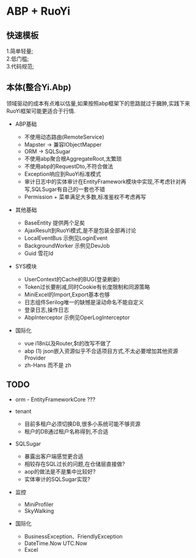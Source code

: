 # ABP + RuoYi

## 快速模板

1.简单轻量;</br>
2.低门槛;</br>
3.代码规范;</br>

## 本体(整合Yi.Abp)

领域驱动的成本有点难以估量,如果按照abp框架下的思路就过于臃肿,实践下来RuoYi框架可能更适合于行情.

- ABP基础
  - 不使用动态路由(RemoteService)
  - Mapster -> 兼容IObjectMapper
  - ORM -> SQLSugar
  - 不使用abp聚合根AggregateRoot,太繁琐
  - 不使用abp的RequestDto,不符合做法
  - Exception响应到RuoYi标准模式
  - 审计日志中的实体审计在EntityFramework模块中实现,不考虑针对再写,SQLSugar有自己的一套也不错
  - Permission + 菜单满足大多数,标准鉴权不考虑再写

- 其他基础
  - BaseEntity 提供两个足矣
  - AjaxResult到RuoYi模式,是不是包装全部再讨论
  - LocalEventBus 示例见LoginEvent
  - BackgroundWorker 示例见DevJob
  - Guid 雪花Id

- SYS模块
  - UserContext的Cache的BUG(登录刷新)
  - Token过长要削减,同时Cookie有长度限制和同源策略
  - MiniExcel的Import,Export基本也够
  - 日志组件Serilog唯一的缺憾是滚动命名不能自定义
  - 登录日志,操作日志
  - AbpInterceptor 示例见OperLogInterceptor

- 国际化
  - vue i18n以及Router,$t的改写不做了
  - abp (1) json嵌入资源似乎不合适项目方式,不太必要增加其他资源Provider
  - zh-Hans 而不是 zh 

## TODO
  - orm - EntityFrameworkCore ???
  - tenant
    - 目前多租户必须切换DB,很多小系统可能不够资源 
    - 租户的DB通过租户名称得到,不合适
  - SQLSugar 
    - 暴露出客户端感觉更合适
    - 相较存在SQL过长的问题,在仓储层直接做?
    - aop的做法是不是集中比较好?
    - 实体审计的SQLSugar实现?
  - 监控
    - MiniProfiler
    - SkyWalking  

  - 国际化
    - BusinessException、FriendlyException
    - DateTime.Now UTC.Now
    - Excel




